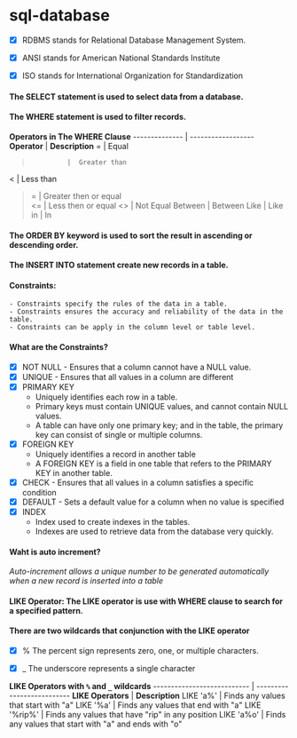 # sql-database

- [x] RDBMS stands for Relational Database Management System.
- [x] ANSI stands for American National Standards Institute
- [x] ISO stands for International Organization for Standardization


#### The SELECT statement is used to select data from a database.
#### The WHERE statement is used to filter records.
**Operators in The WHERE Clause**
-------------- | ------------------ 
**Operator**   | **Description**
=	           |  Equal
>              |  Greater than
<              |  Less than
>=             |  Greater then or equal  
<=             |  Less then or equal 
<>             |  Not Equal
Between        |  Between 
Like           |  Like
in             |  In 

#### The ORDER BY keyword is used to sort the result in ascending or descending order.
#### The INSERT INTO statement create new records in a table.


#### Constraints: 
    - Constraints specify the rules of the data in a table.
    - Constraints ensures the accuracy and reliability of the data in the table.
    - Constraints can be apply in the column level or table level.


#### What are the Constraints?
- [x] NOT NULL - Ensures that a column cannot have a NULL value.
- [x] UNIQUE - Ensures that all values in a column are different
- [x] PRIMARY KEY 
    - Uniquely identifies each row in a table. 
    - Primary keys must contain UNIQUE values, and cannot contain NULL values.
    - A table can have only one primary key; and in the table, the primary key can consist of single or multiple columns.
- [x] FOREIGN KEY 
    - Uniquely identifies a record in another table
    - A FOREIGN KEY is a field in one table that refers to the PRIMARY KEY in another table.
- [x] CHECK - Ensures that all values in a column satisfies a specific condition
- [x] DEFAULT - Sets a default value for a column when no value is specified
- [x] INDEX 
    - Index used to create indexes in the tables.
    - Indexes are used to retrieve data from the database very quickly.

#### Waht is auto increment?
*Auto-increment allows a unique number to be generated automatically when a new record is inserted into a table*


#### LIKE Operator: The LIKE operator is use with WHERE clause to search for a specified pattern.

#### There are two wildcards that conjunction with the LIKE operator
- [x] % The percent sign represents zero, one, or multiple characters.
- [x] _ The underscore represents a single character



**LIKE Operators with ```%``` and ```_``` wildcards**
--------------------------- | --------------------------
**LIKE Operators**          |        **Description**
LIKE 'a%'                   |  Finds any values that start with "a"
LIKE '%a'                   |  Finds any values that end with "a"
LIKE '%rip%'                |  Finds any values that have "rip" in any position
LIKE 'a%o'                  |  Finds any values that start with "a" and ends with "o"

